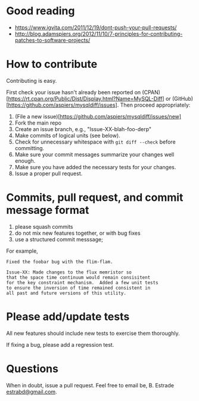 # Good reading

- https://www.igvita.com/2011/12/19/dont-push-your-pull-requests/
- http://blog.adamspiers.org/2012/11/10/7-principles-for-contributing-patches-to-software-projects/

# How to contribute

Contributing is easy.

First check your issue hasn't already been reported on
(CPAN)[https://rt.cpan.org/Public/Dist/Display.html?Name=MySQL-Diff]
or (GitHub)[https://github.com/aspiers/mysqldiff/issues].  Then
proceed appropriately:

1. (File a new issue)[https://github.com/aspiers/mysqldiff/issues/new]
2. Fork the main repo
3. Create an issue branch, e.g., "Issue-XX-blah-foo-derp"
4. Make commits of logical units (see below).
5. Check for unnecessary whitespace with `git diff --check` before committing.
6. Make sure your commit messages summarize your changes well enough.
7. Make sure you have added the necessary tests for your changes.
8. Issue a proper pull request.

# Commits, pull request, and commit message format

1. please squash commits
2. do not mix new features together, or with bug fixes
3. use a structured commit messsage;

For example, 

    Fixed the foobar bug with the flim-flam.
    
    Issue-XX: Made changes to the flux memristor so
    that the space time continuum would remain consisitent
    for the key constraint mechanism.  Added a few unit tests
    to ensure the inversion of time remained consistent in
    all past and future versions of this utility.

# Please add/update tests

All new features should include new tests to exercise them thoroughly.

If fixing a bug, please add a regression test.

# Questions

When in doubt, issue a pull request. Feel free to email be, B. Estrade <estrabd@gmail.com>.
